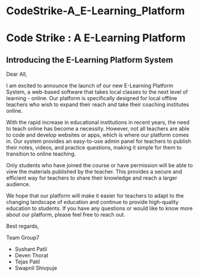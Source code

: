 # CodeStrike-A_E-Learning_Platform
<h1>Code Strike : A E-Learning Platform</h1>

<h2>Introducing the E-Learning Platform System</h2>

Dear All,

I am excited to announce the launch of our new E-Learning Platform System, a web-based software that takes local classes to the next level of learning - online. Our platform is specifically designed for local offline teachers who wish to expand their reach and take their coaching institutes online.

With the rapid increase in educational institutions in recent years, the need to teach online has become a necessity. However, not all teachers are able to code and develop websites or apps, which is where our platform comes in. Our system provides an easy-to-use admin panel for teachers to publish their notes, videos, and practice questions, making it simple for them to transition to online teaching.

Only students who have joined the course or have permission will be able to view the materials published by the teacher. This provides a secure and efficient way for teachers to share their knowledge and reach a larger audience.

We hope that our platform will make it easier for teachers to adapt to the changing landscape of education and continue to provide high-quality education to students. If you have any questions or would like to know more about our platform, please feel free to reach out.

Best regards,

Team Group7
  - Sushant Patil
  - Deven Thorat
  - Tejas Patil
  - Swapnil Shivpuje
